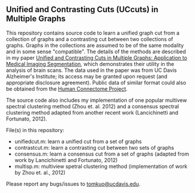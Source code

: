## Unified and Contrasting Cuts (UCcuts) in Multiple Graphs

This repository contains source code to learn a unified graph cut from a collection of graphs and a contrasting cut between two collections of graphs. Graphs in the collections are assumed to be of the same modality and in some sense "compatible".
The details of the methods are described in my paper [Unified and Contrasting Cuts in Multiple Graphs: Application to Medical Imaging Segmentation](https://sites.google.com/site/chiatungkuo/publication), which demonstrates their utility in the analysis of brain scans. The data used in the paper was from UC Davis Alzheimer's Institute; its access may be granted upon request (and appropriate disclosure agreement). Public data of similar format could also be obtained from the [Human Connectome Project](http://www.humanconnectome.org/data/).

The source code also includes my implementation of one popular multivew spectral clustering method (Zhou et. al. 2012) and a consensus spectral clustering method adapted from another recent work (Lancichinetti and Fortunato, 2012). 

File(s) in this repository: 

+ unifiedcut.m: learn a unified cut from a set of graphs
+ contrastcut.m: learn a contrasting cut between two sets of graphs
+ consensus.m: learn a consensus cut from a set of graphs (adapted from work by Lancichinetti and Fortunato, 2012)
+ multisp.m: multiview spetral clustering method (implementation of work by Zhou et. al., 2012)

Please report any bugs/issues to [tomkuo@ucdavis.edu](mailto:tomkuo@ucdavis.edu).
 

